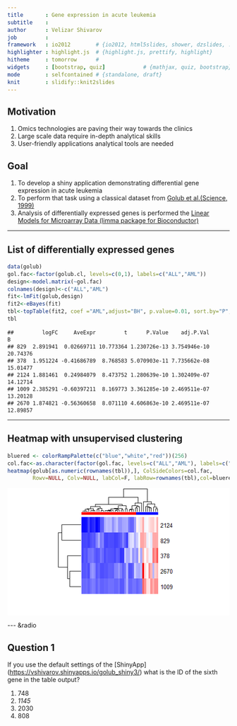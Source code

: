 ```yaml
---
title       : Gene expression in acute leukemia
subtitle    : 
author      : Velizar Shivarov
job         : 
framework   : io2012        # {io2012, html5slides, shower, dzslides, ...}
highlighter : highlight.js  # {highlight.js, prettify, highlight}
hitheme     : tomorrow      # 
widgets     : [bootstrap, quiz]            # {mathjax, quiz, bootstrap}
mode        : selfcontained # {standalone, draft}
knit        : slidify::knit2slides
---
```


## Motivation

1. Omics technologies are paving their way towards the clinics
2. Large scale data require in-depth analytical skills
3. User-friendly applications analytical tools are needed

## Goal
1. To develop a shiny application demonstrating differential gene expression in acute leukemia
2. To perform that task using a classical dataset from [Golub et al.(Science, 1999)](http://www.ncbi.nlm.nih.gov/pubmed/10521349)
3. Analysis of differentially expressed genes is performed the [Linear Models for Microarray Data (limma package for Bioconductor)](http://www.bioconductor.org/packages/release/bioc/html/limma.html) 

---  

## List of differentially expressed genes





```r
data(golub)
gol.fac<-factor(golub.cl, levels=c(0,1), labels=c("ALL","AML"))
design<-model.matrix(~gol.fac)
colnames(design)<-c("ALL","AML")
fit<-lmFit(golub,design)
fit2<-eBayes(fit)
tbl<-topTable(fit2, coef ="AML",adjust="BH", p.value=0.01, sort.by="P", number=5)
tbl
```

```
##         logFC     AveExpr         t      P.Value    adj.P.Val        B
## 829  2.891941  0.02669711 10.773364 1.230726e-13 3.754946e-10 20.74376
## 378  1.951224 -0.41686789  8.768583 5.070903e-11 7.735662e-08 15.01477
## 2124 1.881461  0.24984079  8.473752 1.280639e-10 1.302409e-07 14.12714
## 1009 2.385291 -0.60397211  8.169773 3.361285e-10 2.469511e-07 13.20128
## 2670 1.874821 -0.56360658  8.071110 4.606863e-10 2.469511e-07 12.89857
```

---

## Heatmap with unsupervised clustering


```r
bluered <- colorRampPalette(c("blue","white","red"))(256)
col.fac<-as.character(factor(gol.fac, levels=c("ALL","AML"), labels=c("red","blue")))
heatmap(golub[as.numeric(rownames(tbl)),], ColSideColors=col.fac,
        Rowv=NULL, Colv=NULL, labCol=F, labRow=rownames(tbl),col=bluered)
```

<img src="assets/fig/unnamed-chunk-3-1.png" title="plot of chunk unnamed-chunk-3" alt="plot of chunk unnamed-chunk-3" style="display: block; margin: auto;" />

--- &radio
## Question 1 

If you use the default settings of the [ShinyApp] (https://vshivarov.shinyapps.io/golub_shiny3/) what is the ID of the sixth gene in the table output?

1. 748
2. _1145_
3. 2030
4. 808
